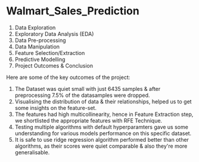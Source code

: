 # Walmart_Sales_Prediction



1. Data Exploration
2. Exploratory Data Analysis (EDA)
3. Data Pre-processing
4. Data Manipulation
5. Feature Selection/Extraction
6. Predictive Modelling
7. Project Outcomes & Conclusion


Here are some of the key outcomes of the project:

1. The Dataset was quiet small with just 6435 samples & after preprocessing 7.5% of the datasamples were dropped.
2. Visualising the distribution of data & their relationships, helped us to get some insights on the feature-set.
3. The features had high multicollinearity, hence in Feature Extraction step, we shortlisted the appropriate features with RFE Technique.
4. Testing multiple algorithms with default hyperparamters gave us some understanding for various models performance on this specific dataset.
5. It is safe to use ridge regression algorithm performed better than other algorithms, as their scores were quiet comparable & also they're more generalisable.
